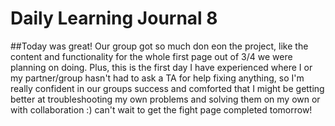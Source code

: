 # **Daily Learning Journal 8**

##Today was great! Our group got so much don eon the project, like the content and functionality for the whole first page out of 3/4 we were planning on doing.  Plus, this is the first day I have experienced where I or my partner/group hasn't had to ask a TA for help fixing anything, so I'm really confident in our groups success and comforted that I might be getting better at troubleshooting my own problems and solving them on my own or with collaboration :) can't wait to get the fight page completed tomorrow!
